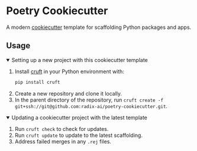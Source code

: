 # Poetry Cookiecutter

A modern [cookiecutter](https://cookiecutter.readthedocs.io) template for scaffolding Python packages and apps.

## Usage

<details open>
<summary>Setting up a new project with this cookiecutter template</summary>

1. Install [cruft](https://cruft.github.io/cruft/) in your Python environment with:
   ```bash
   pip install cruft
   ```
2. Create a new repository and clone it locally.
3. In the parent directory of the repository, run `cruft create -f git+ssh://git@github.com:radix-ai/poetry-cookiecutter.git`.

</details>

<details open>
<summary>Updating a cookiecutter project with the latest template</summary>

1. Run `cruft check` to check for updates.
2. Run `cruft update` to update to the latest scaffolding.
3. Address failed merges in any `.rej` files.

</details>
